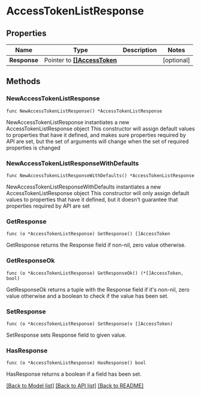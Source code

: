 # AccessTokenListResponse

## Properties

Name | Type | Description | Notes
------------ | ------------- | ------------- | -------------
**Response** | Pointer to [**[]AccessToken**](AccessToken.md) |  | [optional] 

## Methods

### NewAccessTokenListResponse

`func NewAccessTokenListResponse() *AccessTokenListResponse`

NewAccessTokenListResponse instantiates a new AccessTokenListResponse object
This constructor will assign default values to properties that have it defined,
and makes sure properties required by API are set, but the set of arguments
will change when the set of required properties is changed

### NewAccessTokenListResponseWithDefaults

`func NewAccessTokenListResponseWithDefaults() *AccessTokenListResponse`

NewAccessTokenListResponseWithDefaults instantiates a new AccessTokenListResponse object
This constructor will only assign default values to properties that have it defined,
but it doesn't guarantee that properties required by API are set

### GetResponse

`func (o *AccessTokenListResponse) GetResponse() []AccessToken`

GetResponse returns the Response field if non-nil, zero value otherwise.

### GetResponseOk

`func (o *AccessTokenListResponse) GetResponseOk() (*[]AccessToken, bool)`

GetResponseOk returns a tuple with the Response field if it's non-nil, zero value otherwise
and a boolean to check if the value has been set.

### SetResponse

`func (o *AccessTokenListResponse) SetResponse(v []AccessToken)`

SetResponse sets Response field to given value.

### HasResponse

`func (o *AccessTokenListResponse) HasResponse() bool`

HasResponse returns a boolean if a field has been set.


[[Back to Model list]](../README.md#documentation-for-models) [[Back to API list]](../README.md#documentation-for-api-endpoints) [[Back to README]](../README.md)


